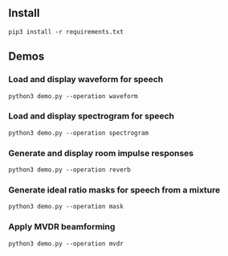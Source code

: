 ## Install

```
pip3 install -r requirements.txt
```

## Demos

### Load and display waveform for speech

```
python3 demo.py --operation waveform
```

### Load and display spectrogram for speech

```
python3 demo.py --operation spectrogram
```

### Generate and display room impulse responses

```
python3 demo.py --operation reverb
```

### Generate ideal ratio masks for speech from a mixture

```
python3 demo.py --operation mask
```

### Apply MVDR beamforming

```
python3 demo.py --operation mvdr
````

